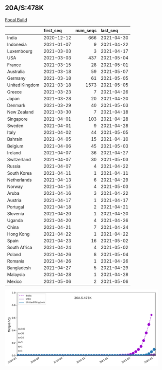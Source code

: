 

## 20A/S:478K
[Focal Build](https://nextstrain.org/groups/neherlab/ncov/20A.S.154K.S.478K)

|                | first_seq   |   num_seqs | last_seq   |
|:---------------|:------------|-----------:|:-----------|
| India          | 2020-12-12  |        666 | 2021-04-30 |
| Indonesia      | 2021-01-07  |          9 | 2021-04-22 |
| Luxembourg     | 2021-03-03  |          3 | 2021-04-17 |
| USA            | 2021-03-03  |        437 | 2021-05-04 |
| France         | 2021-03-15  |         28 | 2021-05-01 |
| Australia      | 2021-03-18  |         59 | 2021-05-07 |
| Germany        | 2021-03-18  |         61 | 2021-05-05 |
| United Kingdom | 2021-03-18  |       1573 | 2021-05-05 |
| Greece         | 2021-03-23  |          7 | 2021-04-26 |
| Japan          | 2021-03-28  |         20 | 2021-04-20 |
| Denmark        | 2021-03-29  |         40 | 2021-05-03 |
| New Zealand    | 2021-03-30  |          7 | 2021-04-18 |
| Singapore      | 2021-04-01  |        103 | 2021-04-28 |
| Sweden         | 2021-04-01  |          9 | 2021-04-28 |
| Italy          | 2021-04-02  |         44 | 2021-05-05 |
| Bahrain        | 2021-04-05  |         15 | 2021-04-10 |
| Belgium        | 2021-04-06  |         45 | 2021-05-03 |
| Ireland        | 2021-04-07  |         36 | 2021-04-27 |
| Switzerland    | 2021-04-07  |         30 | 2021-05-03 |
| Russia         | 2021-04-07  |          4 | 2021-04-22 |
| South Korea    | 2021-04-11  |          1 | 2021-04-11 |
| Netherlands    | 2021-04-13  |          6 | 2021-04-29 |
| Norway         | 2021-04-15  |          4 | 2021-05-03 |
| Aruba          | 2021-04-16  |          3 | 2021-04-22 |
| Austria        | 2021-04-17  |          1 | 2021-04-17 |
| Portugal       | 2021-04-18  |          2 | 2021-04-21 |
| Slovenia       | 2021-04-20  |          1 | 2021-04-20 |
| Uganda         | 2021-04-20  |          4 | 2021-04-26 |
| China          | 2021-04-21  |          7 | 2021-04-24 |
| Hong Kong      | 2021-04-22  |          1 | 2021-04-22 |
| Spain          | 2021-04-23  |         16 | 2021-05-02 |
| South Africa   | 2021-04-24  |          4 | 2021-05-02 |
| Poland         | 2021-04-26  |          8 | 2021-05-04 |
| Romania        | 2021-04-26  |          1 | 2021-04-26 |
| Bangladesh     | 2021-04-27  |          5 | 2021-04-29 |
| Malaysia       | 2021-04-28  |          1 | 2021-04-28 |
| Mexico         | 2021-05-06  |          2 | 2021-05-06 |

![Overall trends 20A.S.478K](/overall_trends_figures/overall_trends_20A.S.478K.png)